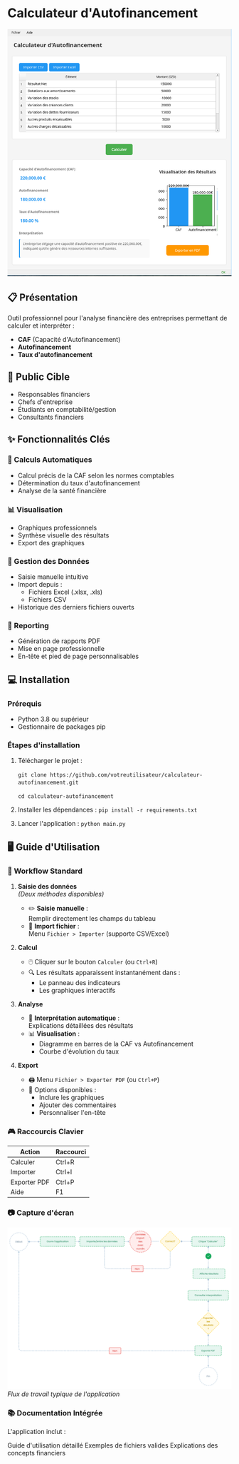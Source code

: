 # Calculateur d'Autofinancement

![Interface de l'application](screenshot.png)

## 📋 Présentation

Outil professionnel pour l'analyse financière des entreprises permettant de calculer et interpréter :

- **CAF** (Capacité d'Autofinancement)
- **Autofinancement**
- **Taux d'autofinancement**

## 🎯 Public Cible

- Responsables financiers
- Chefs d'entreprise
- Étudiants en comptabilité/gestion
- Consultants financiers

## ✨ Fonctionnalités Clés

### 🧮 Calculs Automatiques
- Calcul précis de la CAF selon les normes comptables
- Détermination du taux d'autofinancement
- Analyse de la santé financière

### 📊 Visualisation
- Graphiques professionnels
- Synthèse visuelle des résultats
- Export des graphiques

### 📁 Gestion des Données
- Saisie manuelle intuitive
- Import depuis :
  - Fichiers Excel (.xlsx, .xls)
  - Fichiers CSV
- Historique des derniers fichiers ouverts

### 📄 Reporting
- Génération de rapports PDF
- Mise en page professionnelle
- En-tête et pied de page personnalisables


## 💻 Installation

### Prérequis
- Python 3.8 ou supérieur
- Gestionnaire de packages pip

### Étapes d'installation
1. Télécharger le projet :


   `git clone https://github.com/votreutilisateur/calculateur-autofinancement.git`

   `cd calculateur-autofinancement`

2. Installer les dépendances :
   `pip install -r requirements.txt`

3. Lancer l'application :
   `python main.py`

## 🖥️ Guide d'Utilisation

### 🔄 Workflow Standard

1. **Saisie des données**  
   *(Deux méthodes disponibles)*  
   - ✏️ **Saisie manuelle** :  
     Remplir directement les champs du tableau
   - 📂 **Import fichier** :  
     Menu `Fichier > Importer` (supporte CSV/Excel)

2. **Calcul**  
   - 🖱️ Cliquer sur le bouton `Calculer` (ou `Ctrl+R`)
   - 🔍 Les résultats apparaissent instantanément dans :
     - Le panneau des indicateurs
     - Les graphiques interactifs

3. **Analyse**  
   - 📝 **Interprétation automatique** :  
     Explications détaillées des résultats
   - 📊 **Visualisation** :  
     - Diagramme en barres de la CAF vs Autofinancement  
     - Courbe d'évolution du taux  

4. **Export**  
   - 🖨️ Menu `Fichier > Exporter PDF` (ou `Ctrl+P`)
   - 📄 Options disponibles :
     - Inclure les graphiques
     - Ajouter des commentaires
     - Personnaliser l'en-tête

### 🎮 Raccourcis Clavier
| Action | Raccourci |
|--------|-----------|
| Calculer | Ctrl+R |
| Importer | Ctrl+I |
| Exporter PDF | Ctrl+P |
| Aide | F1 |

### 📷 Capture d'écran
![Workflow](workflow.png)  
*Flux de travail typique de l'application*



### 📚 Documentation Intégrée
L'application inclut :

   Guide d'utilisation détaillé
   Exemples de fichiers valides
   Explications des concepts financiers    
